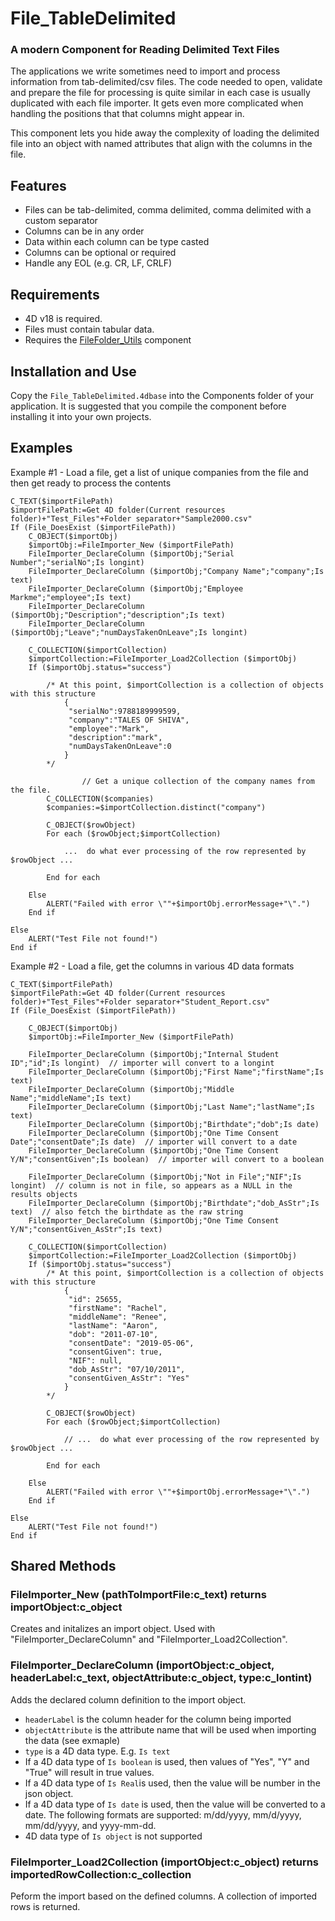 # File_TableDelimited
### A modern Component for Reading Delimited Text Files

The applications we write sometimes need to import and process information from tab-delimited/csv files. The code needed to open, validate and prepare the file for processing is quite similar in each case is usually duplicated with each file importer. It gets even more complicated when handling the positions that that columns might appear in.

This component lets you hide away the complexity of loading the delimited file into an object with named attributes that align with the columns in the file.

## Features
- Files can be tab-delimited, comma delimited, comma delimited with a custom separator
- Columns can be in any order
- Data within each column can be type casted
- Columns can be optional or required
- Handle any EOL (e.g. CR, LF, CRLF)

## Requirements
- 4D v18 is required.
- Files must contain tabular data.
- Requires the [FileFolder_Utils](https://github.com/4D-Open-Source/FileFolder_Utils) component

## Installation and Use
Copy the `File_TableDelimited.4dbase` into the Components folder of your application. It is suggested that you compile the component before installing it into your own projects.

## Examples
Example #1 - Load a file, get a list of unique companies from the file and then get ready to process the contents
```
C_TEXT($importFilePath)
$importFilePath:=Get 4D folder(Current resources folder)+"Test_Files"+Folder separator+"Sample2000.csv"
If (File_DoesExist ($importFilePath))
	C_OBJECT($importObj)
	$importObj:=FileImporter_New ($importFilePath)
	FileImporter_DeclareColumn ($importObj;"Serial Number";"serialNo";Is longint)
	FileImporter_DeclareColumn ($importObj;"Company Name";"company";Is text)
	FileImporter_DeclareColumn ($importObj;"Employee Markme";"employee";Is text)
	FileImporter_DeclareColumn ($importObj;"Description";"description";Is text)
	FileImporter_DeclareColumn ($importObj;"Leave";"numDaysTakenOnLeave";Is longint)
	
	C_COLLECTION($importCollection)
	$importCollection:=FileImporter_Load2Collection ($importObj)
	If ($importObj.status="success")
		
 		/* At this point, $importCollection is a collection of objects with this structure
			{
			 "serialNo":9788189999599,
			 "company":"TALES OF SHIVA",
			 "employee":"Mark",
			 "description":"mark",
			 "numDaysTakenOnLeave":0
			}
		*/

                // Get a unique collection of the company names from the file.
		C_COLLECTION($companies)
		$companies:=$importCollection.distinct("company")
		
		C_OBJECT($rowObject)
		For each ($rowObject;$importCollection)
			
			...  do what ever processing of the row represented by $rowObject ...
			
		End for each 
		
	Else 
		ALERT("Failed with error \""+$importObj.errorMessage+"\".")
	End if 
	
Else 
	ALERT("Test File not found!")
End if
```

Example #2 - Load a file, get the columns in various 4D data formats
```
C_TEXT($importFilePath)
$importFilePath:=Get 4D folder(Current resources folder)+"Test_Files"+Folder separator+"Student_Report.csv"
If (File_DoesExist ($importFilePath))
	
	C_OBJECT($importObj)
	$importObj:=FileImporter_New ($importFilePath)
	
	FileImporter_DeclareColumn ($importObj;"Internal Student ID";"id";Is longint)  // importer will convert to a longint
	FileImporter_DeclareColumn ($importObj;"First Name";"firstName";Is text)
	FileImporter_DeclareColumn ($importObj;"Middle Name";"middleName";Is text)
	FileImporter_DeclareColumn ($importObj;"Last Name";"lastName";Is text)
	FileImporter_DeclareColumn ($importObj;"Birthdate";"dob";Is date)
	FileImporter_DeclareColumn ($importObj;"One Time Consent Date";"consentDate";Is date)  // importer will convert to a date
	FileImporter_DeclareColumn ($importObj;"One Time Consent Y/N";"consentGiven";Is boolean)  // importer will convert to a boolean
	
	FileImporter_DeclareColumn ($importObj;"Not in File";"NIF";Is longint)  // column is not in file, so appears as a NULL in the results objects
	FileImporter_DeclareColumn ($importObj;"Birthdate";"dob_AsStr";Is text)  // also fetch the birthdate as the raw string
	FileImporter_DeclareColumn ($importObj;"One Time Consent Y/N";"consentGiven_AsStr";Is text)
	
	C_COLLECTION($importCollection)
	$importCollection:=FileImporter_Load2Collection ($importObj)
	If ($importObj.status="success")
		/* At this point, $importCollection is a collection of objects with this structure
			{
			 "id": 25655,
			 "firstName": "Rachel",
			 "middleName": "Renee",
			 "lastName": "Aaron",
			 "dob": "2011-07-10",
			 "consentDate": "2019-05-06",
			 "consentGiven": true,
			 "NIF": null,
			 "dob_AsStr": "07/10/2011",
			 "consentGiven_AsStr": "Yes"
			}
		*/

		C_OBJECT($rowObject)
		For each ($rowObject;$importCollection)
			
			// ...  do what ever processing of the row represented by $rowObject ...

		End for each 
		
	Else 
		ALERT("Failed with error \""+$importObj.errorMessage+"\".")
	End if 
	
Else 
	ALERT("Test File not found!")
End if  
```


## Shared Methods
### FileImporter_New (pathToImportFile:c_text) returns importObject:c_object
Creates and initalizes an import object. Used with "FileImporter_DeclareColumn" and "FileImporter_Load2Collection".


### FileImporter_DeclareColumn (importObject:c_object, headerLabel:c_text, objectAttribute:c_object, type:c_lontint)
Adds the declared column definition to the import object.
- `headerLabel` is the column header for the column being imported
- `objectAttribute` is the attribute name that will be used when importing the data (see exmaple)
- `type` is a 4D data type. E.g. `Is text`
- If a 4D data type of `Is boolean` is used, then values of "Yes", "Y" and "True" will result in true values.
- If a 4D data type of `Is Real`is used, then the value will be number in the json object.
- If a 4D data type of `Is date` is used, then the value will be converted to a date. The following formats are supported: m/dd/yyyy, mm/d/yyyy, mm/dd/yyyy, and yyyy-mm-dd.
- 4D data type of `Is object` is not supported

### FileImporter_Load2Collection (importObject:c_object) returns importedRowCollection:c_collection
Peform the import based on the defined columns. A collection of imported rows is returned.
